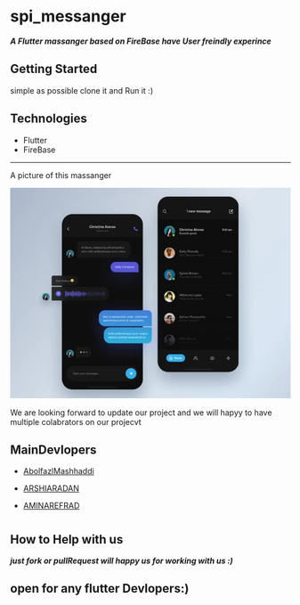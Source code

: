 # spi_messanger

***A Flutter massanger based on FireBase have User freindly experince***

## Getting Started

simple as possible clone it and Run it :)

## Technologies

- Flutter
- FireBase

---
A  picture of this massanger

![review](./assets/gitIMages/preview.jpg)

We are looking forward to update our project and we will hapyy to have multiple colabrators on our projecvt

## MainDevlopers

- [AbolfazlMashhaddi](https://github.com/Abolfazl-MI)

- [ARSHIARADAN](https://github.com/ArshiaRadan)

- [AMINAREFRAD](https://github.com/Aminarefrad)

# 

## How to Help with us

***just fork or pullRequest will happy us for working with us :)***

## open for any flutter Devlopers:)
